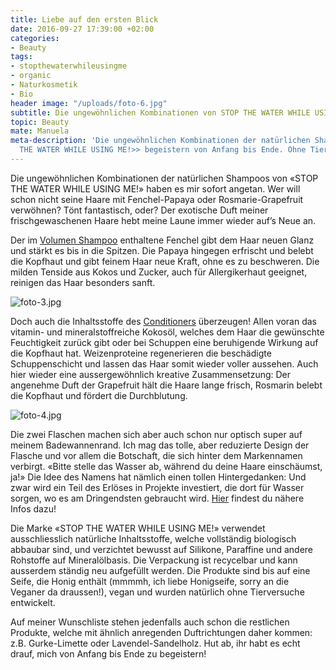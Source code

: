 ```yaml
---
title: Liebe auf den ersten Blick
date: 2016-09-27 17:39:00 +02:00
categories:
- Beauty
tags:
- stopthewaterwhileusingme
- organic
- Naturkosmetik
- Bio
header image: "/uploads/foto-6.jpg"
subtitle: Die ungewöhnlichen Kombinationen von STOP THE WATER WHILE USING ME.
topic: Beauty
mate: Manuela
meta-description: 'Die ungewöhnlichen Kombinationen der natürlichen Shampoos von «STOP
  THE WATER WHILE USING ME!>> begeistern von Anfang bis Ende. Ohne Tierversuche. '
---
```


Die ungewöhnlichen Kombinationen der natürlichen Shampoos von «STOP THE WATER WHILE USING ME!» haben es mir sofort angetan. Wer will schon nicht seine Haare mit Fenchel-Papaya oder Rosmarie-Grapefruit verwöhnen? Tönt fantastisch, oder? Der exotische Duft meiner frischgewaschenen Haare hebt meine Laune immer wieder auf’s Neue an. 


Der im [Volumen Shampoo](https://siroop.ch/schoenheit-gesundheit/haarpflege/shampoo/stop-the-water-fennel-papaya-voluminizing-shampoo-fenchel-papaya-volumen-shampool-vegan-119877?utm_source=smates&utm_medium=editorial&utm_campaign=smates_q416_manuela&utm_content=stopthewater) enthaltene Fenchel gibt dem Haar neuen Glanz und stärkt es bis in die Spitzen. Die Papaya hingegen erfrischt und belebt die Kopfhaut und gibt feinem Haar neue Kraft, ohne es zu beschweren. Die milden Tenside aus Kokos und Zucker, auch für Allergikerhaut geeignet, reinigen das Haar besonders sanft. 

![foto-3.jpg](/uploads/foto-3.jpg)

Doch auch die Inhaltsstoffe des [Conditioners](https://siroop.ch/schoenheit-gesundheit/haarpflege/conditioner/stop-the-water-rosemary-grapefruit-conditioner-rosmarien-grapefruit-conditioner-vegan-119880?utm_source=smates&utm_medium=editorial&utm_campaign=smates_q416_manuela&utm_content=stopthewater2) überzeugen! Allen voran das vitamin- und mineralstoffreiche Kokosöl, welches dem Haar die gewünschte Feuchtigkeit zurück gibt oder bei Schuppen eine beruhigende Wirkung auf die Kopfhaut hat. Weizenproteine regenerieren die beschädigte Schuppenschicht und lassen das Haar somit wieder voller aussehen. Auch hier wieder eine aussergewöhnlich kreative Zusammensetzung: Der angenehme Duft der Grapefruit hält die Haare lange frisch, Rosmarin belebt die Kopfhaut und fördert die Durchblutung. 

![foto-4.jpg](/uploads/foto-4.jpg)

Die zwei Flaschen machen sich aber auch schon nur optisch super auf meinem Badewannenrand. Ich mag das tolle, aber reduzierte Design der Flasche und vor allem die Botschaft, die sich hinter dem Markennamen verbirgt. «Bitte stelle das Wasser ab, während du deine Haare einschäumst, ja!» Die Idee des Namens hat nämlich einen tollen Hintergedanken: Und zwar wird ein Teil des Erlöses in Projekte investiert, die dort für Wasser sorgen, wo es am Dringendsten gebraucht wird. [Hier](http://stop-the-water-while-using-me.com/ch/good-water-projects/ ) findest du nähere Infos dazu!


Die Marke «STOP THE WATER WHILE USING ME!» verwendet ausschliesslich natürliche Inhaltsstoffe, welche vollständig biologisch abbaubar sind, und verzichtet bewusst auf Silikone, Paraffine und andere Rohstoffe auf Mineralölbasis. Die Verpackung ist recycelbar und kann ausserdem ständig neu aufgefüllt werden. Die Produkte sind bis auf eine Seife, die Honig enthält (mmmmh, ich liebe Honigseife, sorry an die Veganer da draussen!), vegan und wurden natürlich ohne Tierversuche entwickelt. 

Auf meiner Wunschliste stehen jedenfalls auch schon die restlichen Produkte, welche mit ähnlich anregenden Duftrichtungen daher kommen: z.B. Gurke-Limette oder Lavendel-Sandelholz. 
Hut ab, ihr habt es echt drauf, mich von Anfang bis Ende zu begeistern! 